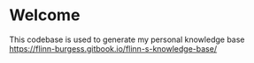 # Welcome

This codebase is used to generate my personal knowledge base https://flinn-burgess.gitbook.io/flinn-s-knowledge-base/
